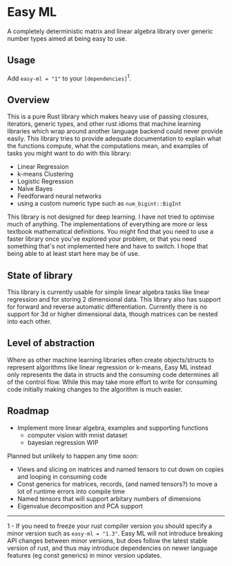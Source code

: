 # Easy ML

A completely deterministic matrix and linear algebra library over generic number types aimed at being easy to use.

## Usage

Add `easy-ml = "1"` to your `[dependencies]`<sup>1</sup>.

## Overview
This is a pure Rust library which makes heavy use of passing closures, iterators, generic types, and other rust idioms that machine learning libraries which wrap around another language backend could never provide easily. This library tries to provide adequate documentation to explain what the functions compute, what the computations mean, and examples of tasks you might want to do with this library:

- Linear Regression
- k-means Clustering
- Logistic Regression
- Naïve Bayes
- Feedforward neural networks
- using a custom numeric type such as `num_bigint::BigInt`

This library is not designed for deep learning. I have not tried to optimise much of anything. The implementations of everything are more or less textbook mathematical definitions. You might find that you need to use a faster library once you've explored your problem, or that you need something that's not implemented here and have to switch. I hope that being able to at least start here may be of use.

## State of library

This library is currently usable for simple linear algebra tasks like linear regression and for storing 2 dimensional data. This library also has support for forward and reverse automatic differentiation. Currently there is no support for 3d or higher dimensional data, though matrices can be nested into each other.

## Level of abstraction

Where as other machine learning libraries often create objects/structs to represent algorithms like linear regression or k-means, Easy ML instead only represents the data in structs and the consuming code determines all of the control flow. While this may take more effort to write for consuming code initially making changes to the algorithm is much easier.

## Roadmap

- Implement more linear algebra, examples and supporting functions
  - computer vision with mnist dataset
  - bayesian regression WIP

Planned but unlikely to happen any time soon:

- Views and slicing on matrices and named tensors to cut down on copies and looping in consuming code
- Const generics for matrices, records, (and named tensors?) to move a lot of runtime errors into compile time
- Named tensors that will support arbitary numbers of dimensions
- Eigenvalue decomposition and PCA support

*****

1 - If you need to freeze your rust compiler version you should specify a minor version such as `easy-ml = "1.3"`. Easy ML will not introduce breaking API changes between minor versions, but does follow the latest stable version of rust, and thus may introduce dependencies on newer language features (eg const generics) in minor version updates.
